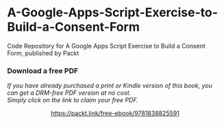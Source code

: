 # A-Google-Apps-Script-Exercise-to-Build-a-Consent-Form
Code Repository for A Google Apps Script Exercise to Build a Consent Form, published by Packt
### Download a free PDF

 <i>If you have already purchased a print or Kindle version of this book, you can get a DRM-free PDF version at no cost.<br>Simply click on the link to claim your free PDF.</i>
<p align="center"> <a href="https://packt.link/free-ebook/9781838825591">https://packt.link/free-ebook/9781838825591 </a> </p>
